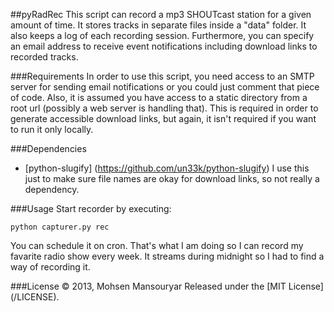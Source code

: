 ##pyRadRec
This script can record a mp3 SHOUTcast station for a given amount of time. It stores tracks in separate files inside a "data" folder. It also keeps a log of each recording session. Furthermore, you can specify an email address to receive event notifications including download links to recorded tracks.

###Requirements
In order to use this script, you need access to an SMTP server for sending email notifications or you could just comment that piece of code. Also, it is assumed you have access to a static directory from a root url (possibly a web server is handling that). This is required in order to generate accessible download links, but again, it isn't required if you want to run it only locally.

###Dependencies
- [python-slugify] (https://github.com/un33k/python-slugify) I use this just to make sure file names are okay for download links, so not really a dependency.

###Usage
Start recorder by executing:

    python capturer.py rec
    
You can schedule it on cron. That's what I am doing so I can record my favarite radio show every week. It streams during midnight so I had to find a way of recording it.

###License
© 2013, Mohsen Mansouryar Released under the [MIT License] (/LICENSE).
